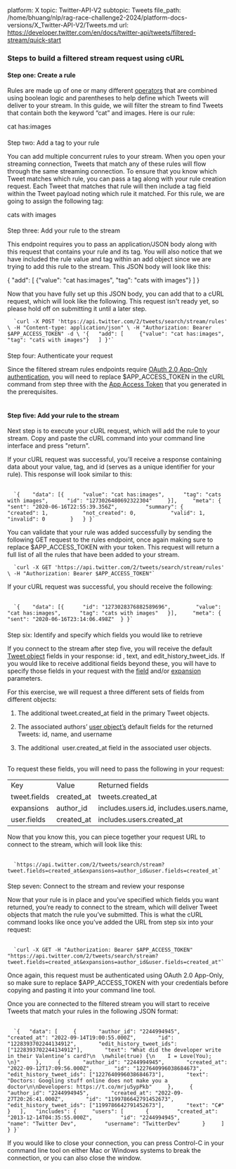 platform: X
topic: Twitter-API-V2
subtopic: Tweets
file_path: /home/bhuang/nlp/rag-race-challenge2-2024/platform-docs-versions/X_Twitter-API-V2/Tweets.md
url: https://developer.twitter.com/en/docs/twitter-api/tweets/filtered-stream/quick-start


### Steps to build a filtered stream request using cURL

#### Step one: Create a rule

Rules are made up of one or many different [operators](https://developer.twitter.com/en/docs/twitter-api/tweets/filtered-stream/integrate/build-a-rule) that are combined using boolean logic and parentheses to help define which Tweets will deliver to your stream. In this guide, we will filter the stream to find Tweets that contain both the keyword “cat” and images. Here is our rule:

cat has:images

####   
Step two: Add a tag to your rule

You can add multiple concurrent rules to your stream. When you open your streaming connection, Tweets that match any of these rules will flow through the same streaming connection. To ensure that you know which Tweet matches which rule, you can pass a tag along with your rule creation request. Each Tweet that matches that rule will then include a tag field within the Tweet payload noting which rule it matched. For this rule, we are going to assign the following tag:

cats with images

####   
Step three: Add your rule to the stream

This endpoint requires you to pass an application/JSON body along with this request that contains your rule and its tag. You will also notice that we have included the rule value and tag within an add object since we are trying to add this rule to the stream. This JSON body will look like this:

{
  "add": \[
    {"value": "cat has:images", "tag": "cats with images"}
  \]
}

  
Now that you have fully set up this JSON body, you can add that to a cURL request, which will look like the following. This request isn't ready yet, so please hold off on submitting it until a later step.

      `curl -X POST 'https://api.twitter.com/2/tweets/search/stream/rules' \ -H "Content-type: application/json" \ -H "Authorization: Bearer $APP_ACCESS_TOKEN" -d \ '{   "add": [     {"value": "cat has:images", "tag": "cats with images"}   ] }'`
    

####   
Step four: Authenticate your request

Since the filtered stream rules endpoints require [OAuth 2.0 App-Only authentication](https://developer.twitter.com/en/docs/authentication/oauth-2-0/application-only), you will need to replace $APP\_ACCESS\_TOKEN in the cURL command from step three with the [App Access Token](https://developer.twitter.com/en/docs/authentication/oauth-2-0/bearer-tokens) that you generated in the prerequisites.   
 

#### Step five: Add your rule to the stream

Next step is to execute your cURL request, which will add the rule to your stream. Copy and paste the cURL command into your command line interface and press "return". 

If your cURL request was successful, you’ll receive a response containing data about your value, tag, and id (serves as a unique identifier for your rule). This response will look similar to this:  
 

      `{ 	"data": [{ 		"value": "cat has:images", 		"tag": "cats with images", 		"id": "1273026480692322304" 	}], 	"meta": { 		"sent": "2020-06-16T22:55:39.356Z", 		"summary": { 			"created": 1, 			"not_created": 0, 			"valid": 1, 			"invalid": 0 		} 	} }`
    

  
  
You can validate that your rule was added successfully by sending the following GET request to the rules endpoint, once again making sure to replace $APP\_ACCESS\_TOKEN with your token. This request will return a full list of all the rules that have been added to your stream.

      `curl -X GET 'https://api.twitter.com/2/tweets/search/stream/rules' \ -H "Authorization: Bearer $APP_ACCESS_TOKEN"` 
    

  
If your cURL request was successful, you should receive the following:  
 

      `{ 	"data": [{ 		"id": "1273028376882589696", 		"value": "cat has:images", 		"tag": "cats with images" 	}], 	"meta": { 		"sent": "2020-06-16T23:14:06.498Z" 	} }`
    

####   
Step six: Identify and specify which fields you would like to retrieve

If you connect to the stream after step five, you will receive the default [Tweet object](https://developer.twitter.com/en/docs/twitter-api/data-dictionary/object-model/tweet) fields in your response: id , text, and edit\_history\_tweet\_ids. If you would like to receive additional fields beyond these, you will have to specify those fields in your request with the [field](https://developer.twitter.com/content/developer-twitter/en/docs/twitter-api/fields) and/or [expansion](https://developer.twitter.com/content/developer-twitter/en/docs/twitter-api/expansions) parameters.

For this exercise, we will request a three different sets of fields from different objects:

1. The additional tweet.created\_at field in the primary Tweet objects.  
    
2. The associated authors’ [user object’s](https://developer.twitter.com/en/docs/twitter-api/data-dictionary/object-model/user) default fields for the returned Tweets: id, name, and username
3. The additional  user.created\_at field in the associated user objects.  
     

To request these fields, you will need to pass the following in your request:

|     |     |     |
| --- | --- | --- |
| Key | Value | Returned fields |
| tweet.fields | created\_at | tweets.created\_at |
| expansions | author\_id | includes.users.id, includes.users.name, includes.users.username |
| user.fields | created\_at | includes.users.created\_at |

Now that you know this, you can piece together your request URL to connect to the stream, which will look like this:  
 

      `https://api.twitter.com/2/tweets/search/stream?tweet.fields=created_at&expansions=author_id&user.fields=created_at`
    

####   
Step seven: Connect to the stream and review your response  

Now that your rule is in place and you’ve specified which fields you want returned, you’re ready to connect to the stream, which will deliver Tweet objects that match the rule you’ve submitted. This is what the cURL command looks like once you’ve added the URL from step six into your request:  
 

      `curl -X GET -H "Authorization: Bearer $APP_ACCESS_TOKEN" "https://api.twitter.com/2/tweets/search/stream?tweet.fields=created_at&expansions=author_id&user.fields=created_at"`
    

  
Once again, this request must be authenticated using OAuth 2.0 App-Only, so make sure to replace $APP\_ACCESS\_TOKEN with your credentials before copying and pasting it into your command line tool.

Once you are connected to the filtered stream you will start to receive Tweets that match your rules in the following JSON format:  
 

      `{   "data": [     {       "author_id": "2244994945",       "created_at": "2022-09-14T19:00:55.000Z",       "id": "1228393702244134912",       "edit_history_tweet_ids": ["1228393702244134912"],       "text": "What did the developer write in their Valentine’s card?\n  \nwhile(true) {\n    I = Love(You);  \n}"     },     {       "author_id": "2244994945",       "created_at": "2022-09-12T17:09:56.000Z",       "id": "1227640996038684673",        "edit_history_tweet_ids": ["1227640996038684673"],       "text": "Doctors: Googling stuff online does not make you a doctor\n\nDevelopers: https://t.co/mrju5ypPkb"     },     {       "author_id": "2244994945",       "created_at": "2022-09-27T20:26:41.000Z",       "id": "1199786642791452673",       "edit_history_tweet_ids": ["1199786642791452673"],       "text": "C#"     }   ],   "includes": {     "users": [       {         "created_at": "2013-12-14T04:35:55.000Z",         "id": "2244994945",         "name": "Twitter Dev",         "username": "TwitterDev"       }     ]   } }`
    

  
If you would like to close your connection, you can press Control-C in your command line tool on either Mac or Windows systems to break the connection, or you can also close the window.